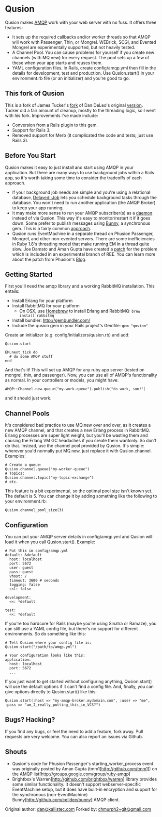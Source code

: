 # Qusion

Qusion makes [AMQP](https://github.com/ruby-amqp/amqp) work with your
web server with no fuss. It offers three features:

* It sets up the required callbacks and/or worker threads so that AMQP will
  work with Passenger, Thin, or Mongrel. WEBrick, SCGI, and Evented Mongrel
  are experimentally supported, but not heavily tested.       
* A Channel Pool. You can cause problems for yourself if you create new
  channels (with MQ.new) for every request. The pool sets up a few of these
  when your app starts and reuses them.  
* YAML configuration files. In Rails, create config/amqp.yml then fill in the
  details for development, test and production. Use Qusion.start() in your
  environment.rb file (or an initializer) and you're good to go.

## This fork of Qusion

This is a fork of James Tucker's [fork](https://github.com/raggi/qusion) of
Dan DeLeo's original [version](https://github.com/danielsdeleo/qusion). Tucker
did a fair amount of cleanup, mostly to the threading logic, so I went with his
fork. Improvements I've made include:    

* Conversion from a Rails plugin to this gem.
* Support for Rails 3.
* Removed support for Merb (it complicated the code and tests; just use Rails 3).

## Before You Start

Qusion makes it easy to just install and start using AMQP in your application.
But there are many ways to use background jobs within a Rails app, so it's
worth taking some time to consider the tradeoffs of each approach.

* If your background job needs are simple and you're using a relational
  database, [Delayed::Job](http://github.com/tobi/delayed_job/) lets you
  schedule background tasks through the database. You won't need to run
  another application (the AMQP Broker) to keep your app running.  
* It may make more sense to run your AMQP subscriber(s) as a
  [daemon](https://rubygems.org/gems/daemons) instead of via Qusion. This way
  it's easy to monitor/restart it if it goes down. Some prefer to publish 
  messages using [Bunny](https://github.com/ruby-amqp/bunny), a synchronous 
  gem. This is a fairly common
  [approach](http://pivotallabs.com/users/will/blog/articles/966-how-to-not-test-rabbitmq-part-1).
* Qusion runs EventMachine in a separate thread on Phusion Passenger, Mongrel,
  and other non-evented servers. There are some inefficiencies in Ruby 1.8's
  threading model that make running EM in a thread quite slow. Joe Damato and
  Aman Gupta have created a
  [patch](http://github.com/ice799/matzruby/tree/heap_stacks) for the problem
  which is included in an experimental branch of REE. You can learn more about
  the patch from Phusion's
  [Blog](http://blog.phusion.nl/2009/12/15/google-tech-talk-on-ruby-enterprise-edition/).

## Getting Started

First you'll need the amqp library and a working RabbitMQ installation. This
entails:

* Install Erlang for your platform
* Install RabbitMQ for your platform
  * On OSX, use [Homebrew](https://github.com/mxcl/homebrew) to install Erlang 
    and RabbitMQ: `brew install rabbitmq`
* Install bundler: http://gembundler.com/
* Include the qusion gem in your Rails project's Gemfile: `gem "qusion"`

Create an initializer (e.g. config/initializers/qusion.rb) and add:   

    Qusion.start

    EM.next_tick do
      # do some AMQP stuff
    end

And that's it! This will set up AMQP for any ruby app server (tested on
mongrel, thin, and passenger). Now, you can use all of AMQP's functionality as
normal. In your controllers or models, you might have:

    AMQP::Channel.new.queue("my-work-queue").publish("do work, son!")

and it should just work.

## Channel Pools

It's considered bad practice to use MQ.new over and over, as it creates a new
AMQP channel, and that creates a new Erlang process in RabbitMQ. Erlang
processes are super light weight, but you'll be wasting them and causing the
Erlang VM GC headaches if you create them wantonly. So don't do that. Instead,
use the channel pool provided by Qusion. It's simple: wherever you'd normally
put MQ.new, just replace it with Qusion.channel. Examples:

    # Create a queue:
    Qusion.channel.queue("my-worker-queue")
    # Topics:
    Qusion.channel.topic("my-topic-exchange")
    # etc.   

This feature is a bit experimental, so the optimal pool size isn't known yet.
The default is 5. You can change it by adding something like the following to
your environment.rb:

    Qusion.channel_pool_size(3)

## Configuration

You can put your AMQP server details in config/amqp.yml and Qusion will load
it when you call Qusion.start(). Example:

    # Put this in config/amqp.yml
    default: &default
      host: localhost
      port: 5672
      user: guest
      pass: guest
      vhost: /
      timeout: 3600 # seconds
      logging: false
      ssl: false

    development:
      <<: *default

    test:
      <<: *default

If you're too hardcore for Rails (maybe you're using Sinatra or Ramaze), you
can still use a YAML config file, but there's no support for different
environments. So do something like this:

    # Tell Qusion where your config file is:
    Qusion.start("/path/to/amqp.yml")

    # Your configuration looks like this:
    application:
      host: localhost
      port: 5672
      ... 

If you just want to get started without configuring anything, Qusion.start()
will use the default options if it can't find a config file. And, finally, you
can give options directly to Qusion.start() like this:

    Qusion.start(:host => "my-amqp-broker.mydomain.com", :user => "me", :pass => "am_I_really_putting_this_in_VCS?")

## Bugs? Hacking?

If you find any bugs, or feel the need to add a feature, fork away. Pull
requests are very welcome. You can also report an issues via Github.

## Shouts
* Qusion's code for Phusion Passenger's starting\_worker\_process event was originally posted by Aman Gupta (tmm1[http://github.com/tmm1]) on the AMQP list[http://groups.google.com/group/ruby-amqp]
* Brightbox's Warren[http://github.com/brightbox/warren] library provides some similar functionality. It doesn't support webserver-specific EventMachine setup, but it does have built-in encryption and support for the synchronous (non-EventMachine) Bunny[http://github.com/celldee/bunny] AMQP client.

Original author: dan@kallistec.com
Forked by: chmurph2+git@gmail.com